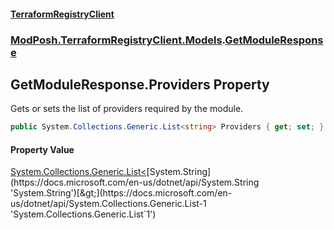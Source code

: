 #### [TerraformRegistryClient](index.md 'index')
### [ModPosh.TerraformRegistryClient.Models](ModPosh.TerraformRegistryClient.Models.md 'ModPosh.TerraformRegistryClient.Models').[GetModuleResponse](ModPosh.TerraformRegistryClient.Models.GetModuleResponse.md 'ModPosh.TerraformRegistryClient.Models.GetModuleResponse')

## GetModuleResponse.Providers Property

Gets or sets the list of providers required by the module.

```csharp
public System.Collections.Generic.List<string> Providers { get; set; }
```

#### Property Value
[System.Collections.Generic.List&lt;](https://docs.microsoft.com/en-us/dotnet/api/System.Collections.Generic.List-1 'System.Collections.Generic.List`1')[System.String](https://docs.microsoft.com/en-us/dotnet/api/System.String 'System.String')[&gt;](https://docs.microsoft.com/en-us/dotnet/api/System.Collections.Generic.List-1 'System.Collections.Generic.List`1')
